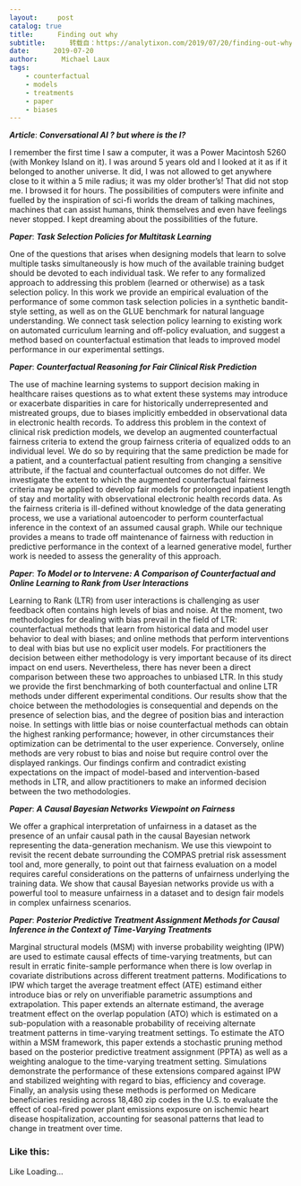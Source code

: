 ```yaml
---
layout:     post
catalog: true
title:      Finding out why
subtitle:      转载自：https://analytixon.com/2019/07/20/finding-out-why-18/
date:      2019-07-20
author:      Michael Laux
tags:
    - counterfactual
    - models
    - treatments
    - paper
    - biases
---
```


***Article***: ***Conversational AI ? but where is the I?***

I remember the first time I saw a computer, it was a Power Macintosh 5260 (with Monkey Island on it). I was around 5 years old and I looked at it as if it belonged to another universe. It did, I was not allowed to get anywhere close to it within a 5 mile radius; it was my older brother’s! That did not stop me. I browsed it for hours. The possibilities of computers were infinite and fuelled by the inspiration of sci-fi worlds the dream of talking machines, machines that can assist humans, think themselves and even have feelings never stopped. I kept dreaming about the possibilities of the future.

***Paper***: ***Task Selection Policies for Multitask Learning***

One of the questions that arises when designing models that learn to solve multiple tasks simultaneously is how much of the available training budget should be devoted to each individual task. We refer to any formalized approach to addressing this problem (learned or otherwise) as a task selection policy. In this work we provide an empirical evaluation of the performance of some common task selection policies in a synthetic bandit-style setting, as well as on the GLUE benchmark for natural language understanding. We connect task selection policy learning to existing work on automated curriculum learning and off-policy evaluation, and suggest a method based on counterfactual estimation that leads to improved model performance in our experimental settings.

***Paper***: ***Counterfactual Reasoning for Fair Clinical Risk Prediction***

The use of machine learning systems to support decision making in healthcare raises questions as to what extent these systems may introduce or exacerbate disparities in care for historically underrepresented and mistreated groups, due to biases implicitly embedded in observational data in electronic health records. To address this problem in the context of clinical risk prediction models, we develop an augmented counterfactual fairness criteria to extend the group fairness criteria of equalized odds to an individual level. We do so by requiring that the same prediction be made for a patient, and a counterfactual patient resulting from changing a sensitive attribute, if the factual and counterfactual outcomes do not differ. We investigate the extent to which the augmented counterfactual fairness criteria may be applied to develop fair models for prolonged inpatient length of stay and mortality with observational electronic health records data. As the fairness criteria is ill-defined without knowledge of the data generating process, we use a variational autoencoder to perform counterfactual inference in the context of an assumed causal graph. While our technique provides a means to trade off maintenance of fairness with reduction in predictive performance in the context of a learned generative model, further work is needed to assess the generality of this approach.

***Paper***: ***To Model or to Intervene: A Comparison of Counterfactual and Online Learning to Rank from User Interactions***

Learning to Rank (LTR) from user interactions is challenging as user feedback often contains high levels of bias and noise. At the moment, two methodologies for dealing with bias prevail in the field of LTR: counterfactual methods that learn from historical data and model user behavior to deal with biases; and online methods that perform interventions to deal with bias but use no explicit user models. For practitioners the decision between either methodology is very important because of its direct impact on end users. Nevertheless, there has never been a direct comparison between these two approaches to unbiased LTR. In this study we provide the first benchmarking of both counterfactual and online LTR methods under different experimental conditions. Our results show that the choice between the methodologies is consequential and depends on the presence of selection bias, and the degree of position bias and interaction noise. In settings with little bias or noise counterfactual methods can obtain the highest ranking performance; however, in other circumstances their optimization can be detrimental to the user experience. Conversely, online methods are very robust to bias and noise but require control over the displayed rankings. Our findings confirm and contradict existing expectations on the impact of model-based and intervention-based methods in LTR, and allow practitioners to make an informed decision between the two methodologies.

***Paper***: ***A Causal Bayesian Networks Viewpoint on Fairness***

We offer a graphical interpretation of unfairness in a dataset as the presence of an unfair causal path in the causal Bayesian network representing the data-generation mechanism. We use this viewpoint to revisit the recent debate surrounding the COMPAS pretrial risk assessment tool and, more generally, to point out that fairness evaluation on a model requires careful considerations on the patterns of unfairness underlying the training data. We show that causal Bayesian networks provide us with a powerful tool to measure unfairness in a dataset and to design fair models in complex unfairness scenarios.

***Paper***: ***Posterior Predictive Treatment Assignment Methods for Causal Inference in the Context of Time-Varying Treatments***

Marginal structural models (MSM) with inverse probability weighting (IPW) are used to estimate causal effects of time-varying treatments, but can result in erratic finite-sample performance when there is low overlap in covariate distributions across different treatment patterns. Modifications to IPW which target the average treatment effect (ATE) estimand either introduce bias or rely on unverifiable parametric assumptions and extrapolation. This paper extends an alternate estimand, the average treatment effect on the overlap population (ATO) which is estimated on a sub-population with a reasonable probability of receiving alternate treatment patterns in time-varying treatment settings. To estimate the ATO within a MSM framework, this paper extends a stochastic pruning method based on the posterior predictive treatment assignment (PPTA) as well as a weighting analogue to the time-varying treatment setting. Simulations demonstrate the performance of these extensions compared against IPW and stabilized weighting with regard to bias, efficiency and coverage. Finally, an analysis using these methods is performed on Medicare beneficiaries residing across 18,480 zip codes in the U.S. to evaluate the effect of coal-fired power plant emissions exposure on ischemic heart disease hospitalization, accounting for seasonal patterns that lead to change in treatment over time.

### Like this:

Like Loading...
